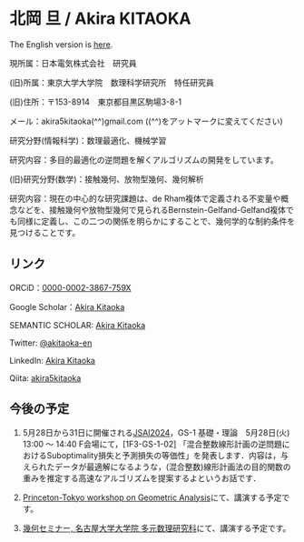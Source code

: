 # 北岡 旦 / Akira KITAOKA

The English version is [here](https://akira5kitaoka.github.io/Akira5Kitaoka-en.github.io/).

現所属：日本電気株式会社　研究員

(旧)所属：東京大学大学院　数理科学研究所　特任研究員

(旧)住所：〒153-8914　東京都目黒区駒場3-8-1

メール：akira5kitaoka(^^)gmail.com ((^^)をアットマークに変えてください)

研究分野(情報科学)：数理最適化、機械学習

研究内容：多目的最適化の逆問題を解くアルゴリズムの開発をしています。

(旧)研究分野(数学)：接触幾何、放物型幾何、幾何解析

研究内容：現在の中心的な研究課題は、de Rham複体で定義される不変量や概念などを、接触幾何や放物型幾何で見られるBernstein-Gelfand-Gelfand複体でも同様に定義し、この二つの関係を明らかにすることで、幾何学的な制約条件を見つけることです。

## リンク

ORCiD：[0000-0002-3867-759X](https://orcid.org/0000-0002-3867-759X)

Google Scholar：[Akira Kitaoka](https://scholar.google.com/citations?hl=ja&user=Cho6jckAAAAJ)

SEMANTIC SCHOLAR: [Akira Kitaoka](https://www.semanticscholar.org/author/Akira-Kitaoka/2078930525)

Twitter: [@akitaoka-en](https://twitter.com/akitaoka_en)

LinkedIn: [Akira Kitaoka](https://www.linkedin.com/in/akira-kitaoka-42a84425b/)

Qiita: [akira5kitaoka](https://qiita.com/akira5kitaoka)

## 今後の予定

1. 5月28日から31日に開催される[JSAI2024](https://confit.atlas.jp/guide/event/jsai2024/subject/1F3-GS-1-02/date?cryptoId=)，GS-1 基礎・理論　5月28日(火) 13:00 〜 14:40 F会場にて，\[1F3-GS-1-02\] 「混合整数線形計画の逆問題におけるSuboptimality損失と予測損失の等価性」を発表します．内容は，与えられたデータが最適解になるような，(混合整数)線形計画法の目的関数の重みを推定する高速なアルゴリズムを提案するよというお話です．

1. [Princeton-Tokyo workshop on Geometric Analysis](https://sites.google.com/view/princeton-tokyo-ga-2020)にて、講演する予定です。

1. [幾何セミナー, 名古屋大学大学院 多元数理研究科](https://sites.google.com/site/geometryseminarnagoya/)にて、講演する予定です。

